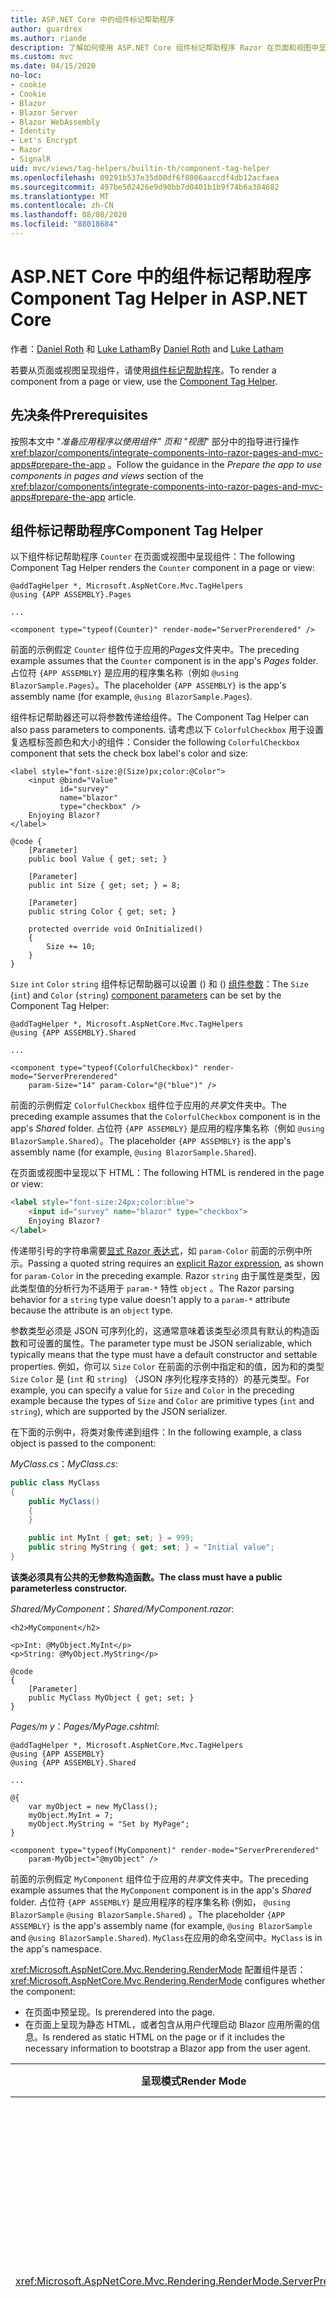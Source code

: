 ```yaml
---
title: ASP.NET Core 中的组件标记帮助程序
author: guardrex
ms.author: riande
description: 了解如何使用 ASP.NET Core 组件标记帮助程序 Razor 在页面和视图中呈现组件。
ms.custom: mvc
ms.date: 04/15/2020
no-loc:
- cookie
- Cookie
- Blazor
- Blazor Server
- Blazor WebAssembly
- Identity
- Let's Encrypt
- Razor
- SignalR
uid: mvc/views/tag-helpers/builtin-th/component-tag-helper
ms.openlocfilehash: 09291b537e35d00df6f8006aaccdf4db12acfaea
ms.sourcegitcommit: 497be502426e9d90bb7d0401b1b9f74b6a384682
ms.translationtype: MT
ms.contentlocale: zh-CN
ms.lasthandoff: 08/08/2020
ms.locfileid: "88018684"
---
```

# <a name="component-tag-helper-in-aspnet-core"></a><span data-ttu-id="6092d-103">ASP.NET Core 中的组件标记帮助程序</span><span class="sxs-lookup"><span data-stu-id="6092d-103">Component Tag Helper in ASP.NET Core</span></span>

<span data-ttu-id="6092d-104">作者：[Daniel Roth](https://github.com/danroth27) 和 [Luke Latham](https://github.com/guardrex)</span><span class="sxs-lookup"><span data-stu-id="6092d-104">By [Daniel Roth](https://github.com/danroth27) and [Luke Latham](https://github.com/guardrex)</span></span>

<span data-ttu-id="6092d-105">若要从页面或视图呈现组件，请使用[组件标记帮助程序](xref:Microsoft.AspNetCore.Mvc.TagHelpers.ComponentTagHelper)。</span><span class="sxs-lookup"><span data-stu-id="6092d-105">To render a component from a page or view, use the [Component Tag Helper](xref:Microsoft.AspNetCore.Mvc.TagHelpers.ComponentTagHelper).</span></span>

## <a name="prerequisites"></a><span data-ttu-id="6092d-106">先决条件</span><span class="sxs-lookup"><span data-stu-id="6092d-106">Prerequisites</span></span>

<span data-ttu-id="6092d-107">按照本文中 "*准备应用程序以使用组件" 页和 "视图*" 部分中的指导进行操作 <xref:blazor/components/integrate-components-into-razor-pages-and-mvc-apps#prepare-the-app> 。</span><span class="sxs-lookup"><span data-stu-id="6092d-107">Follow the guidance in the *Prepare the app to use components in pages and views* section of the <xref:blazor/components/integrate-components-into-razor-pages-and-mvc-apps#prepare-the-app> article.</span></span>

## <a name="component-tag-helper"></a><span data-ttu-id="6092d-108">组件标记帮助程序</span><span class="sxs-lookup"><span data-stu-id="6092d-108">Component Tag Helper</span></span>

<span data-ttu-id="6092d-109">以下组件标记帮助程序 `Counter` 在页面或视图中呈现组件：</span><span class="sxs-lookup"><span data-stu-id="6092d-109">The following Component Tag Helper renders the `Counter` component in a page or view:</span></span>

```cshtml
@addTagHelper *, Microsoft.AspNetCore.Mvc.TagHelpers
@using {APP ASSEMBLY}.Pages

...

<component type="typeof(Counter)" render-mode="ServerPrerendered" />
```

<span data-ttu-id="6092d-110">前面的示例假定 `Counter` 组件位于应用的*Pages*文件夹中。</span><span class="sxs-lookup"><span data-stu-id="6092d-110">The preceding example assumes that the `Counter` component is in the app's *Pages* folder.</span></span> <span data-ttu-id="6092d-111">占位符 `{APP ASSEMBLY}` 是应用的程序集名称（例如 `@using BlazorSample.Pages`）。</span><span class="sxs-lookup"><span data-stu-id="6092d-111">The placeholder `{APP ASSEMBLY}` is the app's assembly name (for example, `@using BlazorSample.Pages`).</span></span>

<span data-ttu-id="6092d-112">组件标记帮助器还可以将参数传递给组件。</span><span class="sxs-lookup"><span data-stu-id="6092d-112">The Component Tag Helper can also pass parameters to components.</span></span> <span data-ttu-id="6092d-113">请考虑以下 `ColorfulCheckbox` 用于设置复选框标签颜色和大小的组件：</span><span class="sxs-lookup"><span data-stu-id="6092d-113">Consider the following `ColorfulCheckbox` component that sets the check box label's color and size:</span></span>

```razor
<label style="font-size:@(Size)px;color:@Color">
    <input @bind="Value"
           id="survey" 
           name="blazor" 
           type="checkbox" />
    Enjoying Blazor?
</label>

@code {
    [Parameter]
    public bool Value { get; set; }

    [Parameter]
    public int Size { get; set; } = 8;

    [Parameter]
    public string Color { get; set; }

    protected override void OnInitialized()
    {
        Size += 10;
    }
}
```

<span data-ttu-id="6092d-114">`Size` `int` `Color` `string` 组件标记帮助器可以设置 () 和 () [组件参数](xref:blazor/components/index#component-parameters)：</span><span class="sxs-lookup"><span data-stu-id="6092d-114">The `Size` (`int`) and `Color` (`string`) [component parameters](xref:blazor/components/index#component-parameters) can be set by the Component Tag Helper:</span></span>

```cshtml
@addTagHelper *, Microsoft.AspNetCore.Mvc.TagHelpers
@using {APP ASSEMBLY}.Shared

...

<component type="typeof(ColorfulCheckbox)" render-mode="ServerPrerendered" 
    param-Size="14" param-Color="@("blue")" />
```

<span data-ttu-id="6092d-115">前面的示例假定 `ColorfulCheckbox` 组件位于应用的*共享*文件夹中。</span><span class="sxs-lookup"><span data-stu-id="6092d-115">The preceding example assumes that the `ColorfulCheckbox` component is in the app's *Shared* folder.</span></span> <span data-ttu-id="6092d-116">占位符 `{APP ASSEMBLY}` 是应用的程序集名称（例如 `@using BlazorSample.Shared`）。</span><span class="sxs-lookup"><span data-stu-id="6092d-116">The placeholder `{APP ASSEMBLY}` is the app's assembly name (for example, `@using BlazorSample.Shared`).</span></span>

<span data-ttu-id="6092d-117">在页面或视图中呈现以下 HTML：</span><span class="sxs-lookup"><span data-stu-id="6092d-117">The following HTML is rendered in the page or view:</span></span>

```html
<label style="font-size:24px;color:blue">
    <input id="survey" name="blazor" type="checkbox">
    Enjoying Blazor?
</label>
```

<span data-ttu-id="6092d-118">传递带引号的字符串需要[显式 Razor 表达式](xref:mvc/views/razor#explicit-razor-expressions)，如 `param-Color` 前面的示例中所示。</span><span class="sxs-lookup"><span data-stu-id="6092d-118">Passing a quoted string requires an [explicit Razor expression](xref:mvc/views/razor#explicit-razor-expressions), as shown for `param-Color` in the preceding example.</span></span> <span data-ttu-id="6092d-119">Razor `string` 由于属性是类型，因此类型值的分析行为不适用于 `param-*` 特性 `object` 。</span><span class="sxs-lookup"><span data-stu-id="6092d-119">The Razor parsing behavior for a `string` type value doesn't apply to a `param-*` attribute because the attribute is an `object` type.</span></span>

<span data-ttu-id="6092d-120">参数类型必须是 JSON 可序列化的，这通常意味着该类型必须具有默认的构造函数和可设置的属性。</span><span class="sxs-lookup"><span data-stu-id="6092d-120">The parameter type must be JSON serializable, which typically means that the type must have a default constructor and settable properties.</span></span> <span data-ttu-id="6092d-121">例如，你可以 `Size` `Color` 在前面的示例中指定和的值，因为和的类型 `Size` `Color` 是 (`int` 和 `string`) （JSON 序列化程序支持的）的基元类型。</span><span class="sxs-lookup"><span data-stu-id="6092d-121">For example, you can specify a value for `Size` and `Color` in the preceding example because the types of `Size` and `Color` are primitive types (`int` and `string`), which are supported by the JSON serializer.</span></span>

<span data-ttu-id="6092d-122">在下面的示例中，将类对象传递到组件：</span><span class="sxs-lookup"><span data-stu-id="6092d-122">In the following example, a class object is passed to the component:</span></span>

<span data-ttu-id="6092d-123">*MyClass.cs*：</span><span class="sxs-lookup"><span data-stu-id="6092d-123">*MyClass.cs*:</span></span>

```csharp
public class MyClass
{
    public MyClass()
    {
    }

    public int MyInt { get; set; } = 999;
    public string MyString { get; set; } = "Initial value";
}
```

<span data-ttu-id="6092d-124">**该类必须具有公共的无参数构造函数。**</span><span class="sxs-lookup"><span data-stu-id="6092d-124">**The class must have a public parameterless constructor.**</span></span>

<span data-ttu-id="6092d-125">*Shared/MyComponent*：</span><span class="sxs-lookup"><span data-stu-id="6092d-125">*Shared/MyComponent.razor*:</span></span>

```razor
<h2>MyComponent</h2>

<p>Int: @MyObject.MyInt</p>
<p>String: @MyObject.MyString</p>

@code
{
    [Parameter]
    public MyClass MyObject { get; set; }
}
```

<span data-ttu-id="6092d-126">*Pages/m y*：</span><span class="sxs-lookup"><span data-stu-id="6092d-126">*Pages/MyPage.cshtml*:</span></span>

```cshtml
@addTagHelper *, Microsoft.AspNetCore.Mvc.TagHelpers
@using {APP ASSEMBLY}
@using {APP ASSEMBLY}.Shared

...

@{
    var myObject = new MyClass();
    myObject.MyInt = 7;
    myObject.MyString = "Set by MyPage";
}

<component type="typeof(MyComponent)" render-mode="ServerPrerendered" 
    param-MyObject="@myObject" />
```

<span data-ttu-id="6092d-127">前面的示例假定 `MyComponent` 组件位于应用的*共享*文件夹中。</span><span class="sxs-lookup"><span data-stu-id="6092d-127">The preceding example assumes that the `MyComponent` component is in the app's *Shared* folder.</span></span> <span data-ttu-id="6092d-128">占位符 `{APP ASSEMBLY}` 是应用程序的程序集名称 (例如， `@using BlazorSample` `@using BlazorSample.Shared`) 。</span><span class="sxs-lookup"><span data-stu-id="6092d-128">The placeholder `{APP ASSEMBLY}` is the app's assembly name (for example, `@using BlazorSample` and `@using BlazorSample.Shared`).</span></span> <span data-ttu-id="6092d-129">`MyClass`在应用的命名空间中。</span><span class="sxs-lookup"><span data-stu-id="6092d-129">`MyClass` is in the app's namespace.</span></span>

<span data-ttu-id="6092d-130"><xref:Microsoft.AspNetCore.Mvc.Rendering.RenderMode> 配置组件是否：</span><span class="sxs-lookup"><span data-stu-id="6092d-130"><xref:Microsoft.AspNetCore.Mvc.Rendering.RenderMode> configures whether the component:</span></span>

* <span data-ttu-id="6092d-131">在页面中预呈现。</span><span class="sxs-lookup"><span data-stu-id="6092d-131">Is prerendered into the page.</span></span>
* <span data-ttu-id="6092d-132">在页面上呈现为静态 HTML，或者包含从用户代理启动 Blazor 应用所需的信息。</span><span class="sxs-lookup"><span data-stu-id="6092d-132">Is rendered as static HTML on the page or if it includes the necessary information to bootstrap a Blazor app from the user agent.</span></span>

| <span data-ttu-id="6092d-133">呈现模式</span><span class="sxs-lookup"><span data-stu-id="6092d-133">Render Mode</span></span> | <span data-ttu-id="6092d-134">描述</span><span class="sxs-lookup"><span data-stu-id="6092d-134">Description</span></span> |
| ----------- | ----------- |
| <xref:Microsoft.AspNetCore.Mvc.Rendering.RenderMode.ServerPrerendered> | <span data-ttu-id="6092d-135">在静态 HTML 中呈现组件，并包含 Blazor Server 应用的标记。</span><span class="sxs-lookup"><span data-stu-id="6092d-135">Renders the component into static HTML and includes a marker for a Blazor Server app.</span></span> <span data-ttu-id="6092d-136">用户代理启动时，此标记用于启动 Blazor 应用。</span><span class="sxs-lookup"><span data-stu-id="6092d-136">When the user-agent starts, this marker is used to bootstrap a Blazor app.</span></span> |
| <xref:Microsoft.AspNetCore.Mvc.Rendering.RenderMode.Server> | <span data-ttu-id="6092d-137">呈现 Blazor Server 应用的标记。</span><span class="sxs-lookup"><span data-stu-id="6092d-137">Renders a marker for a Blazor Server app.</span></span> <span data-ttu-id="6092d-138">不包括组件的输出。</span><span class="sxs-lookup"><span data-stu-id="6092d-138">Output from the component isn't included.</span></span> <span data-ttu-id="6092d-139">用户代理启动时，此标记用于启动 Blazor 应用。</span><span class="sxs-lookup"><span data-stu-id="6092d-139">When the user-agent starts, this marker is used to bootstrap a Blazor app.</span></span> |
| <xref:Microsoft.AspNetCore.Mvc.Rendering.RenderMode.Static> | <span data-ttu-id="6092d-140">将组件呈现为静态 HTML。</span><span class="sxs-lookup"><span data-stu-id="6092d-140">Renders the component into static HTML.</span></span> |

<span data-ttu-id="6092d-141">尽管页面和视图可以使用组件，但不是这样。</span><span class="sxs-lookup"><span data-stu-id="6092d-141">While pages and views can use components, the converse isn't true.</span></span> <span data-ttu-id="6092d-142">组件不能使用视图和页特定的功能，如分部视图和节。</span><span class="sxs-lookup"><span data-stu-id="6092d-142">Components can't use view- and page-specific features, such as partial views and sections.</span></span> <span data-ttu-id="6092d-143">若要在组件中通过分部视图使用逻辑，请将分部视图逻辑分解为一个组件。</span><span class="sxs-lookup"><span data-stu-id="6092d-143">To use logic from a partial view in a component, factor out the partial view logic into a component.</span></span>

<span data-ttu-id="6092d-144">不支持从静态 HTML 页面呈现服务器组件。</span><span class="sxs-lookup"><span data-stu-id="6092d-144">Rendering server components from a static HTML page isn't supported.</span></span>

## <a name="additional-resources"></a><span data-ttu-id="6092d-145">其他资源</span><span class="sxs-lookup"><span data-stu-id="6092d-145">Additional resources</span></span>

* <xref:Microsoft.AspNetCore.Mvc.TagHelpers.ComponentTagHelper>
* <xref:mvc/views/tag-helpers/intro>
* <xref:blazor/components/index>
